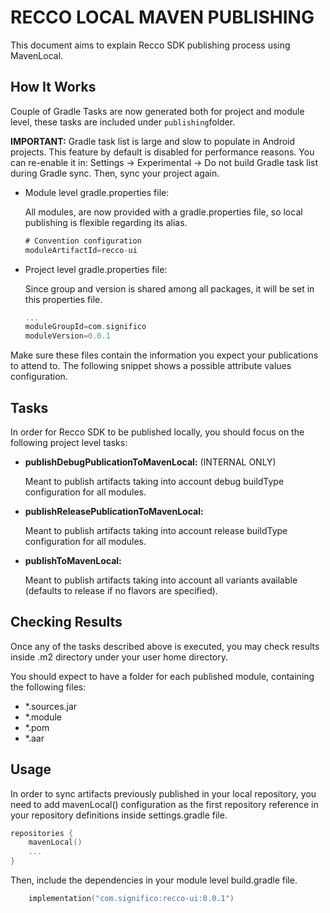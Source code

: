 # RECCO LOCAL MAVEN PUBLISHING

This document aims to explain Recco SDK publishing process using MavenLocal.

## How It Works

Couple of Gradle Tasks are now generated both for project and module level, these tasks are included under `publishing`folder.

**IMPORTANT:** Gradle task list is large and slow to populate in Android projects. This feature by default is disabled for performance reasons. You can re-enable it in: Settings -> Experimental -> Do not build Gradle task list during Gradle sync. Then, sync your project again.

- Module level gradle.properties file:
  
  All modules, are now provided with a gradle.properties file, so local publishing is flexible regarding its alias. 

  ```groovy
  # Convention configuration
  moduleArtifactId=recco-ui
  ```

- Project level gradle.properties file:

  Since group and version is shared among all packages, it will be set in this properties file.

  ```groovy
  ...
  moduleGroupId=com.significo
  moduleVersion=0.0.1
  ```

Make sure these files contain the information you expect your publications to attend to. The following snippet shows a possible attribute values configuration.

## Tasks

In order for Recco SDK to be published locally, you should focus on the following project level tasks:

- **publishDebugPublicationToMavenLocal:** (INTERNAL ONLY)

  Meant to publish artifacts taking into account debug buildType configuration for all modules.

- **publishReleasePublicationToMavenLocal:**

  Meant to publish artifacts taking into account release buildType configuration for all modules.

- **publishToMavenLocal:**

  Meant to publish artifacts taking into account all variants available (defaults to release if no flavors are specified).


## Checking Results

Once any of the tasks described above is executed, you may check results inside .m2 directory under your user home directory.

You should expect to have a folder for each published module, containing the following files:

- *.sources.jar
- *.module
- *.pom
- *.aar

## Usage

In order to sync artifacts previously published in your local repository, you need to add mavenLocal() configuration as the first repository reference in your repository definitions inside settings.gradle file.

```kotlin
repositories {
    mavenLocal()
    ...
}
```

Then, include the dependencies in your module level build.gradle file.

```kotlin
    implementation("com.significo:recco-ui:0.0.1")
```
